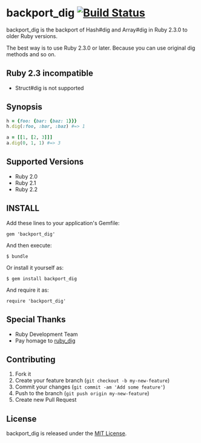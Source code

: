 # backport_dig [![Build Status](https://travis-ci.org/koic/backport_dig.svg)](https://travis-ci.org/koic/backport_dig)

backport_dig is the backport of Hash#dig and Array#dig in Ruby 2.3.0 to older Ruby versions.

The best way is to use Ruby 2.3.0 or later. Because you can use original dig methods and so on.

## Ruby 2.3 incompatible

* Struct#dig is not supported

## Synopsis

```ruby
h = {foo: {bar: {baz: 1}}}
h.dig(:foo, :bar, :baz) #=> 1

a = [[1, [2, 3]]]
a.dig(0, 1, 1) #=> 3
```

## Supported Versions

* Ruby 2.0
* Ruby 2.1
* Ruby 2.2

## INSTALL

Add these lines to your application's Gemfile:

```
gem 'backport_dig'
```

And then execute:

```
$ bundle
```

Or install it yourself as:

```
$ gem install backport_dig
```

And require it as:

```
require 'backport_dig'
```

## Special Thanks

* Ruby Development Team
* Pay homage to [ruby_dig](https://rubygems.org/gems/ruby_dig)

## Contributing

1. Fork it
2. Create your feature branch (`git checkout -b my-new-feature`)
3. Commit your changes (`git commit -am 'Add some feature'`)
4. Push to the branch (`git push origin my-new-feature`)
5. Create new Pull Request

## License

backport_dig is released under the [MIT License](http://www.opensource.org/licenses/MIT).
